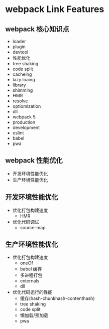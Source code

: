 # webpack Link Features

## webpack 核心知识点

- loader
- plugin
- devtool
- 性能优化
- tree shaking
- code split
- cacheing
- lazy loaing
- library
- shimming
- HMR
- resolve
- optiomization
- dll
- webpack 5
- production
- development
- eslint
- babel
- pwa

## webpack 性能优化

- 开发环境性能优化
- 生产环境性能优化

## 开发环境性能优化

- 优化打包构建速度
  - HMR
- 优化代码调试
  - source-map

## 生产环境性能优化

- 优化打包构建速度
  - oneOf
  - babel 缓存
  - 多进程打包
  - externals
  - dll
- 优化代码运行的性能
  - 缓存(hash-chunkhash-contenthash)
  - tree shaking
  - code split
  - 懒加载/预加载
  - pwa
